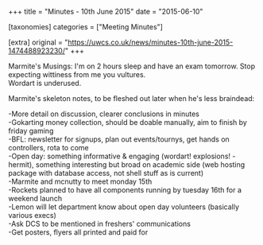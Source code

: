 +++
title = "Minutes - 10th June 2015"
date = "2015-06-10"

[taxonomies]
categories = ["Meeting Minutes"]

[extra]
original = "https://uwcs.co.uk/news/minutes-10th-june-2015-1474488923230/"
+++

Marmite's Musings: I'm on 2 hours sleep and have an exam tomorrow. Stop expecting wittiness from me you vultures.  
Wordart is underused.

Marmite's skeleton notes, to be fleshed out later when he's less braindead:

\-More detail on discussion, clearer conclusions in minutes  
\-Gokarting money collection, should be doable manually, aim to finish by friday gaming  
\-BFL: newsletter for signups, plan out events/tournys, get hands on controllers, rota to come  
\-Open day: something informative & engaging (wordart\! explosions\! - hermit), something interesting but broad on academic side (web hosting package with database access, not shell stuff as is current)  
\-Marmite and mcnutty to meet monday 15th  
\-Rockets planned to have all components running by tuesday 16th for a weekend launch  
\-Lemon will let department know about open day volunteers (basically various execs)  
\-Ask DCS to be mentioned in freshers' communications  
\-Get posters, flyers all printed and paid for

